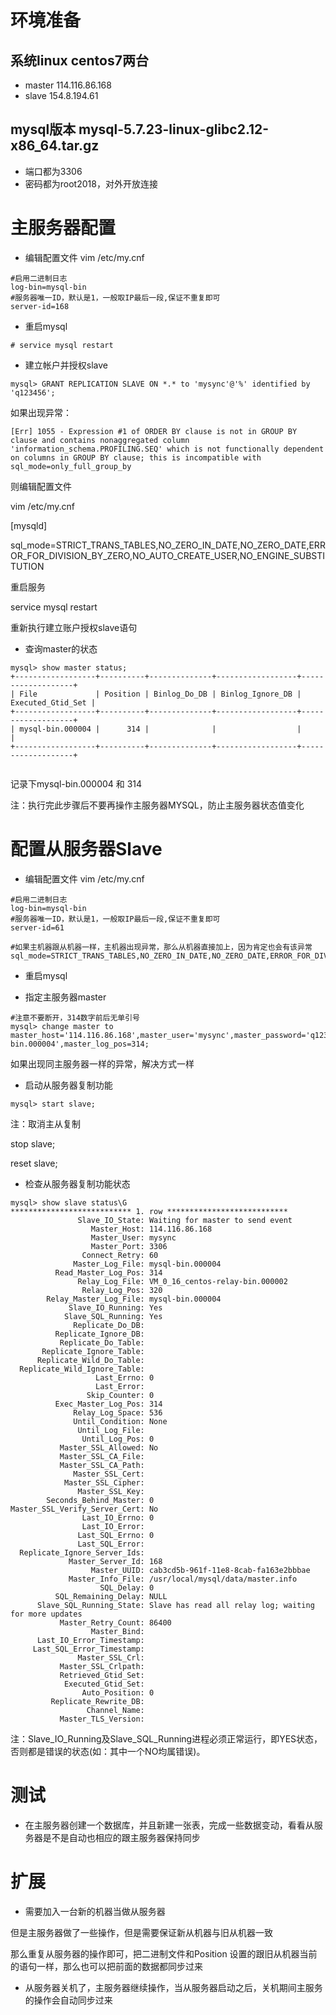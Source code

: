 # 环境准备
## 系统linux centos7两台
- master 114.116.86.168
- slave 154.8.194.61
## mysql版本 mysql-5.7.23-linux-glibc2.12-x86_64.tar.gz
- 端口都为3306
- 密码都为root2018，对外开放连接

# 主服务器配置

- 编辑配置文件
vim /etc/my.cnf

```
#启用二进制日志
log-bin=mysql-bin   
#服务器唯一ID，默认是1，一般取IP最后一段,保证不重复即可
server-id=168
```
- 重启mysql

```
# service mysql restart
```
- 建立帐户并授权slave

```
mysql> GRANT REPLICATION SLAVE ON *.* to 'mysync'@'%' identified by 'q123456';
```
如果出现异常：

```
[Err] 1055 - Expression #1 of ORDER BY clause is not in GROUP BY clause and contains nonaggregated column 'information_schema.PROFILING.SEQ' which is not functionally dependent on columns in GROUP BY clause; this is incompatible with sql_mode=only_full_group_by
```
则编辑配置文件

vim /etc/my.cnf

[mysqld]

sql_mode=STRICT_TRANS_TABLES,NO_ZERO_IN_DATE,NO_ZERO_DATE,ERROR_FOR_DIVISION_BY_ZERO,NO_AUTO_CREATE_USER,NO_ENGINE_SUBSTITUTION

重启服务

service mysql restart

重新执行建立账户授权slave语句

- 查询master的状态

```
mysql> show master status;
+------------------+----------+--------------+------------------+-------------------+
| File             | Position | Binlog_Do_DB | Binlog_Ignore_DB | Executed_Gtid_Set |
+------------------+----------+--------------+------------------+-------------------+
| mysql-bin.000004 |      314 |              |                  |                   |
+------------------+----------+--------------+------------------+-------------------+


```

记录下mysql-bin.000004 和 314

注：执行完此步骤后不要再操作主服务器MYSQL，防止主服务器状态值变化

# 配置从服务器Slave
- 编辑配置文件
vim /etc/my.cnf

```
#启用二进制日志
log-bin=mysql-bin   
#服务器唯一ID，默认是1，一般取IP最后一段,保证不重复即可
server-id=61

#如果主机器跟从机器一样，主机器出现异常，那么从机器直接加上，因为肯定也会有该异常
sql_mode=STRICT_TRANS_TABLES,NO_ZERO_IN_DATE,NO_ZERO_DATE,ERROR_FOR_DIVISION_BY_ZERO,NO_AUTO_CREATE_USER,NO_ENGINE_SUBSTITUTION
```
- 重启mysql

- 指定主服务器master

```
#注意不要断开，314数字前后无单引号
mysql> change master to master_host='114.116.86.168',master_user='mysync',master_password='q123456',master_log_file='mysql-bin.000004',master_log_pos=314;
```
如果出现同主服务器一样的异常，解决方式一样

- 启动从服务器复制功能

```
mysql> start slave;
```

注：取消主从复制

stop slave;

reset slave;
- 检查从服务器复制功能状态

```
mysql> show slave status\G
*************************** 1. row ***************************
               Slave_IO_State: Waiting for master to send event
                  Master_Host: 114.116.86.168
                  Master_User: mysync
                  Master_Port: 3306
                Connect_Retry: 60
              Master_Log_File: mysql-bin.000004
          Read_Master_Log_Pos: 314
               Relay_Log_File: VM_0_16_centos-relay-bin.000002
                Relay_Log_Pos: 320
        Relay_Master_Log_File: mysql-bin.000004
             Slave_IO_Running: Yes
            Slave_SQL_Running: Yes
              Replicate_Do_DB: 
          Replicate_Ignore_DB: 
           Replicate_Do_Table: 
       Replicate_Ignore_Table: 
      Replicate_Wild_Do_Table: 
  Replicate_Wild_Ignore_Table: 
                   Last_Errno: 0
                   Last_Error: 
                 Skip_Counter: 0
          Exec_Master_Log_Pos: 314
              Relay_Log_Space: 536
              Until_Condition: None
               Until_Log_File: 
                Until_Log_Pos: 0
           Master_SSL_Allowed: No
           Master_SSL_CA_File: 
           Master_SSL_CA_Path: 
              Master_SSL_Cert: 
            Master_SSL_Cipher: 
               Master_SSL_Key: 
        Seconds_Behind_Master: 0
Master_SSL_Verify_Server_Cert: No
                Last_IO_Errno: 0
                Last_IO_Error: 
               Last_SQL_Errno: 0
               Last_SQL_Error: 
  Replicate_Ignore_Server_Ids: 
             Master_Server_Id: 168
                  Master_UUID: cab3cd5b-961f-11e8-8cab-fa163e2bbbae
             Master_Info_File: /usr/local/mysql/data/master.info
                    SQL_Delay: 0
          SQL_Remaining_Delay: NULL
      Slave_SQL_Running_State: Slave has read all relay log; waiting for more updates
           Master_Retry_Count: 86400
                  Master_Bind: 
      Last_IO_Error_Timestamp: 
     Last_SQL_Error_Timestamp: 
               Master_SSL_Crl: 
           Master_SSL_Crlpath: 
           Retrieved_Gtid_Set: 
            Executed_Gtid_Set: 
                Auto_Position: 0
         Replicate_Rewrite_DB: 
                 Channel_Name: 
           Master_TLS_Version: 

```
注：Slave_IO_Running及Slave_SQL_Running进程必须正常运行，即YES状态，否则都是错误的状态(如：其中一个NO均属错误)。

# 测试
- 在主服务器创建一个数据库，并且新建一张表，完成一些数据变动，看看从服务器是不是自动也相应的跟主服务器保持同步

# 扩展
- 需要加入一台新的机器当做从服务器

但是主服务器做了一些操作，但是需要保证新从机器与旧从机器一致

那么重复从服务器的操作即可，把二进制文件和Position 设置的跟旧从机器当前的语句一样，那么也可以把前面的数据都同步过来

- 从服务器关机了，主服务器继续操作，当从服务器启动之后，关机期间主服务的操作会自动同步过来

